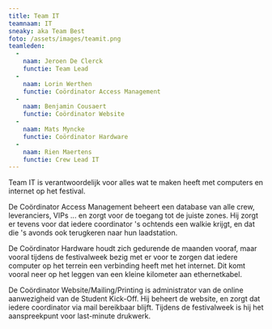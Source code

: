 ```yaml
---
title: Team IT
teamnaam: IT
sneaky: aka Team Best
foto: /assets/images/teamit.png
teamleden:
  -
    naam: Jeroen De Clerck
    functie: Team Lead
  -
    naam: Lorin Werthen
    functie: Coördinator Access Management
  -
    naam: Benjamin Cousaert
    functie: Coördinator Website
  -
    naam: Mats Myncke
    functie: Coördinator Hardware
  -
    naam: Rien Maertens
    functie: Crew Lead IT
---
```


Team IT is verantwoordelijk voor alles wat te maken heeft met computers en internet op het festival.

De Coördinator Access Management beheert een database van alle crew, leveranciers, VIPs ... en zorgt voor de toegang tot de juiste zones. Hij zorgt er tevens voor dat iedere coordinator 's ochtends een walkie krijgt, en dat die 's avonds ook terugkeren naar hun laadstation.

De Coördinator Hardware houdt zich gedurende de maanden vooraf, maar vooral tijdens de festivalweek bezig met er voor te zorgen dat iedere computer op het terrein een verbinding heeft met het internet. Dit komt vooral neer op het leggen van een kleine kilometer aan ethernetkabel.

De Coördinator Website/Mailing/Printing is administrator van de online aanwezigheid van de Student Kick-Off. Hij beheert de website, en zorgt dat iedere coordinator via mail bereikbaar blijft. Tijdens de festivalweek is hij het aanspreekpunt voor last-minute drukwerk.
